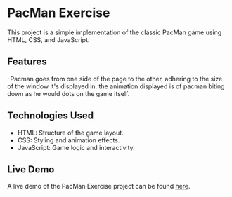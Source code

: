 # PacMan Exercise

This project is a simple implementation of the classic PacMan game using HTML, CSS, and JavaScript.

## Features

-Pacman goes from one side of the page to the other, adhering to the size of the window it's displayed in. the animation displayed is of pacman biting down as he would dots on the game itself.

## Technologies Used

- HTML: Structure of the game layout.
- CSS: Styling and animation effects.
- JavaScript: Game logic and interactivity.

## Live Demo

A live demo of the PacMan Exercise project can be found [here](https://emiles93.github.io/PacManExercise/).

